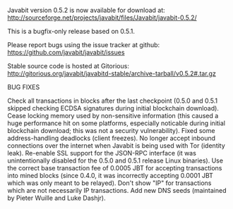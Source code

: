 Javabit version 0.5.2 is now available for download at:
http://sourceforge.net/projects/javabit/files/Javabit/javabit-0.5.2/

This is a bugfix-only release based on 0.5.1.

Please report bugs using the issue tracker at github:
https://github.com/javabit/javabit/issues

Stable source code is hosted at Gitorious:
http://gitorious.org/javabit/javabitd-stable/archive-tarball/v0.5.2#.tar.gz

BUG FIXES

Check all transactions in blocks after the last checkpoint (0.5.0 and 0.5.1 skipped checking ECDSA signatures during initial blockchain download).
Cease locking memory used by non-sensitive information (this caused a huge performance hit on some platforms, especially noticable during initial blockchain download; this was
not a security vulnerability).
Fixed some address-handling deadlocks (client freezes).
No longer accept inbound connections over the internet when Javabit is being used with Tor (identity leak).
Re-enable SSL support for the JSON-RPC interface (it was unintentionally disabled for the 0.5.0 and 0.5.1 release Linux binaries).
Use the correct base transaction fee of 0.0005 JBT for accepting transactions into mined blocks (since 0.4.0, it was incorrectly accepting 0.0001 JBT which was only meant to be relayed).
Don't show "IP" for transactions which are not necessarily IP transactions.
Add new DNS seeds (maintained by Pieter Wuille and Luke Dashjr).
